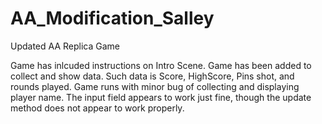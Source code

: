 # AA_Modification_Salley
 Updated AA Replica Game
 
 Game has inlcuded instructions on Intro Scene.
 Game has been added to collect and show data. 
 Such data is Score, HighScore, Pins shot, and rounds played. 
 Game runs with minor bug of collecting and displaying player name. 
 The input field appears to work just fine, though the update method does not appear to work properly.

